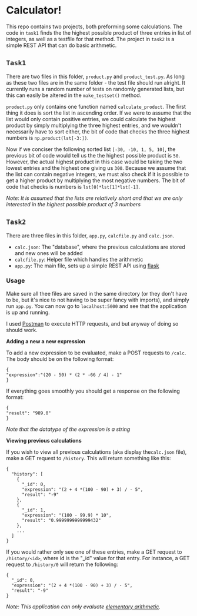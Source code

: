 # Calculator!

This repo contains two projects, both preforming some calculations.  The code in `task1` finds the the highest possible product of three entries in list of integers, as well as a testfile for that method. The project in `task2` is a simple REST API that can do basic arithmetic.  


## `Task1`
There are two files in this folder,  `product.py` and `product_test.py`. As long as these two files are in the same folder - the test file should run alright. It currently runs a random number of tests on randomly generated lists, but this can easily be altered in the `make_testset()` method.  


`product.py` only contains one function named `calculate_product`. The first thing it does is sort the list in ascending order. If we were to assume that the list would only contain positive entries, we could calculate the highest product by simply multiplying the three highest entries, and we wouldn't necessarily have to sort either,  the bit of code that checks the three highest numbers is `np.product(lst[-3:])`.

Now if we conciser the following sorted list `[-30, -10, 1, 5, 10]`, the previous bit of code would tell us the the highest possible product is `50`. However, the actual highest product in this case would be taking the two lowest entries and the highest one giving us `300`. 
Because we assume that the list can contain negative integers, we must also check if it is possible to get a higher product by multiplying the most negative numbers. The bit of code that checks is  numbers is `lst[0]*lst[1]*lst[-1]`.


*Note: It is assumed that the lists are relatively short and that we are only interested in the highest possible product of 3 numbers* 




## `Task2`
There are three files in this folder,  `app.py`, `calcfile.py` and `calc.json`.

* `calc.json`: The "database", where the previous calculations are stored and new ones will be added
* `calcfile.py`: Helper file which handles the arithmetic
* `app.py`: The main file, sets up a simple REST API using [flask](https://palletsprojects.com/p/flask/)


### Usage
Make sure all thee files are saved in the same directory (or they don't have to be, but it's nice to not having to be super fancy with imports), and simply run `app.py`. You can now go to `localhost:5000` and see that the application is up and running. 

I used [Postman](https://www.getpostman.com) to execute HTTP requests,  and but anyway of doing so should work. 


**Adding a new a new expression**

To add a new expression to be evaluated, make a POST requests to `/calc`. The body should be on the following format:

    {
	"expression":"(20 - 50) * (2 * -66 / 4) - 1"
	}


If everything goes smoothly you should get a response on the following format:

    {
    "result": "989.0"
    }
   
*Note that the datatype of the expression is a string*

  
**Viewing previous calculations**

If you wish to view all previous calculations (aka display the`calc.json` file), make a GET request to `/history`.  This will return something like this:

	{
	  "history": [
	    {
	      "_id": 0, 
	      "expression": "(2 + 4 *(100 - 90) + 3) / - 5", 
	      "result": "-9"
	    }, 
	    {
	      "_id": 1, 
	      "expression": "(100 - 99.9) * 10", 
	      "result": "0.9999999999999432"
	    }, 
	    ...
	  ]
	}


If you would rather only see one of these entries, make a GET request to `/history/<id>`, where id is the "_id" value for that entry. For instance, a GET request to `/history/0` will return the following:

    {
      "_id": 0, 
      "expression": "(2 + 4 *(100 - 90) + 3) / - 5", 
      "result": "-9"
    }

*Note: This application can only evaluate [elementary arithmetic](https://en.wikipedia.org/wiki/Elementary_arithmetic).*
